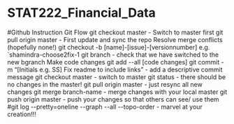 # STAT222_Financial_Data
#Github Instruction 
Git Flow
git checkout master - Switch to master first
git pull origin master - First update and sync the repo
Resolve merge conflicts (hopefully none!)
git checkout -b [name]-[issue]-[versionnumber] e.g. `shamindra-choose2fix-1
git branch - check that we have switched to the new bgranch
Make code changes
git add --all [code changes]
git commit -m “[Initials e.g. SS] Fix readme to include links” - add a descriptive commit message
git checkout master - switch to master
git status - there should be no changes in the master!
git pull origin master - just resync all new changes 
git merge branch-name - merge changes with your local master
git push origin master - push your changes so that others can see/ use them
#git log --pretty=oneline --graph --all --topo-order - marvel at your creation!!!
